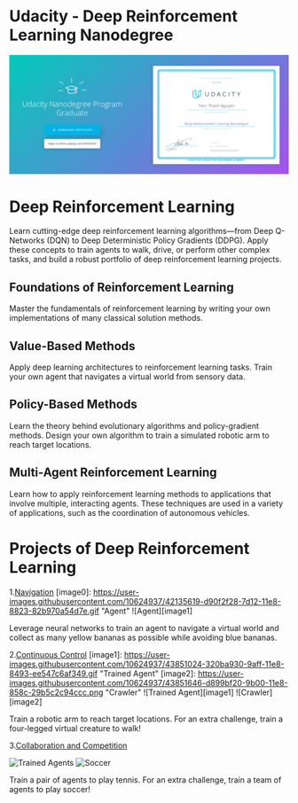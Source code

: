 # Udacity - Deep Reinforcement Learning Nanodegree

<a href="https://graduation.udacity.com/confirm/CPHHFHET">![DRL](certification.png)</a>

# Deep Reinforcement Learning
Learn cutting-edge deep reinforcement learning algorithms—from Deep Q-Networks (DQN) to Deep Deterministic Policy Gradients (DDPG). Apply these concepts to train agents to walk, drive, or perform other complex tasks, and build a robust portfolio of deep reinforcement learning projects.

## Foundations of Reinforcement Learning
Master the fundamentals of reinforcement learning by writing your own implementations of many classical solution methods.

## Value-Based Methods
Apply deep learning architectures to reinforcement learning tasks. Train your own agent that navigates a virtual world from sensory data.

## Policy-Based Methods
Learn the theory behind evolutionary algorithms and policy-gradient methods. Design your own algorithm to train a simulated robotic arm to reach target locations.

## Multi-Agent Reinforcement Learning
Learn how to apply reinforcement learning methods to applications that involve multiple, interacting agents. These techniques are used in a variety of applications, such as the coordination of autonomous vehicles.

# Projects of Deep Reinforcement Learning
1.[Navigation](https://github.com/t-thanh/deep-reinforcement-learning/tree/master/P01_Navigation)
[image0]: https://user-images.githubusercontent.com/10624937/42135619-d90f2f28-7d12-11e8-8823-82b970a54d7e.gif "Agent"
![Agent][image1]

Leverage neural networks to train an agent to navigate a virtual world and collect as many yellow bananas as possible while avoiding blue bananas.

2.[Continuous Control](https://github.com/t-thanh/deep-reinforcement-learning/tree/master/P02_Continous_Control)
[image1]: https://user-images.githubusercontent.com/10624937/43851024-320ba930-9aff-11e8-8493-ee547c6af349.gif "Trained Agent"
[image2]: https://user-images.githubusercontent.com/10624937/43851646-d899bf20-9b00-11e8-858c-29b5c2c94ccc.png "Crawler"
![Trained Agent][image1]
![Crawler][image2]

Train a robotic arm to reach target locations. For an extra challenge, train a four-legged virtual creature to walk!

3.[Collaboration and Competition](https://github.com/t-thanh/deep-reinforcement-learning/tree/master/P03_Tennis)

[image3]: https://user-images.githubusercontent.com/10624937/42135623-e770e354-7d12-11e8-998d-29fc74429ca2.gif "Trained Agents"
[image4]: https://user-images.githubusercontent.com/10624937/42135622-e55fb586-7d12-11e8-8a54-3c31da15a90a.gif "Soccer"

![Trained Agents][image3]
![Soccer][image4]

Train a pair of agents to play tennis. For an extra challenge, train a team of agents to play soccer!